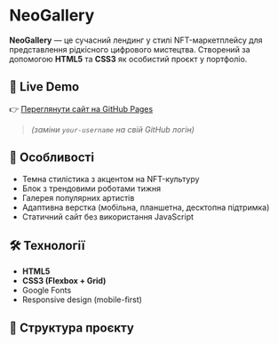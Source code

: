 # NeoGallery

**NeoGallery** — це сучасний лендинг у стилі NFT-маркетплейсу для представлення рідкісного цифрового мистецтва. Створений за допомогою **HTML5** та **CSS3** як особистий проєкт у портфоліо.

## 🔗 Live Demo

👉 [Переглянути сайт на GitHub Pages](https://your-username.github.io/neogallery)

> *(заміни `your-username` на свій GitHub логін)*

## 📌 Особливості

- Темна стилістика з акцентом на NFT-культуру  
- Блок з трендовими роботами тижня  
- Галерея популярних артистів  
- Адаптивна верстка (мобільна, планшетна, десктопна підтримка)  
- Статичний сайт без використання JavaScript

## 🛠️ Технології

- **HTML5**  
- **CSS3 (Flexbox + Grid)**  
- Google Fonts  
- Responsive design (mobile-first)

## 📁 Структура проєкту

